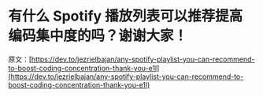 # 有什么 Spotify 播放列表可以推荐提高编码集中度的吗？谢谢大家！

原文：[https://dev.to/jezrielbajan/any-spotify-playlist-you-can-recommend-to-boost-coding-concentration-thank-you-e1l](https://dev.to/jezrielbajan/any-spotify-playlist-you-can-recommend-to-boost-coding-concentration-thank-you-e1l)